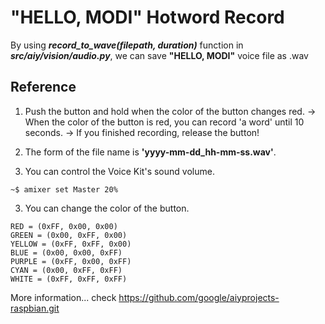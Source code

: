 # "HELLO, MODI" Hotword Record


By using ***record_to_wave(filepath, duration)*** function in ***src/aiy/vision/audio.py***, we can save **"HELLO, MODI"** voice file as .wav     


## Reference  

1. Push the button and hold when the color of the button changes red.
-> When the color of the button is red, you can record 'a word' until 10 seconds.
-> If you finished recording, release the button!

1. The form of the file name is **'yyyy-mm-dd_hh-mm-ss.wav'**. 

2. You can control the Voice Kit's sound volume.
```
~$ amixer set Master 20%
```


3. You can change the color of the button. 

```
RED = (0xFF, 0x00, 0x00)    
GREEN = (0x00, 0xFF, 0x00)  
YELLOW = (0xFF, 0xFF, 0x00) 
BLUE = (0x00, 0x00, 0xFF)   
PURPLE = (0xFF, 0x00, 0xFF) 
CYAN = (0x00, 0xFF, 0xFF)   
WHITE = (0xFF, 0xFF, 0xFF)  
```

More information... check https://github.com/google/aiyprojects-raspbian.git





